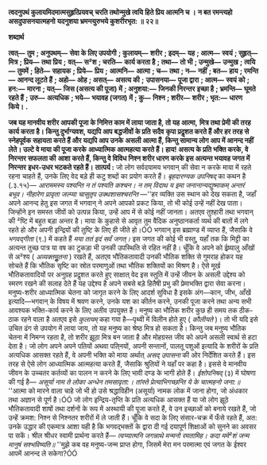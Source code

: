 **त्वदनुपथं कुलायमिदमात्मसुहृत्प्रियवच्** **चरति तथोन्मुखे त्वयि हिते प्रिय आत्मनि च ।** **न बत रमन्त्यहो असदुपासनयात्महनो** **यदनुशया भ्रमन्त्युरुभये कुशरीरभृत: ॥ २२॥** 

**शब्दार्थ** 

**त्वत्—** **तुम** **; अनुपथम्—** **सेवा के लिए उपयोगी** **; कुलायम्—** **शरीर** **; इदम्—** **यह** **; आत्म—** **स्वयं** **; सुहृत्—** **मित्र** **; प्रिय—** **तथा प्रिय** **;** **वत्—** **स²श** **; चरति—** **कार्य करता है** **; तथा—** **तो भी** **; उन्मुखे—** **उन्मुख** **; त्वयि—** **तुममें** **; हिते—** **सहायक** **; प्रिये—** **प्रिय** **;** **आत्मनि—** **आत्मा** **; च—** **तथा** **; न—** **नहीं** **; बत—** **हाय** **; रमन्ति—** **आनन्द लूटते हैं** **; अहो—** **ओह** **; असत्—** **असत्य की** **;** **उपासनया—** **पूजा द्वारा** **; आत्म—** **स्वयं को** **; हन:—** **मारना** **; यत्—** **जिस (असत्य की पूजा) में** **; अनुशया:—** **जिनकी निरन्तर** **इच्छा है** **; भ्रमन्ति—** **घूमते रहते हैं** **; उरु—** **अत्यधिक** **; भये—** **भयावह (जगत) में** **; कु—** **निश्न** **; शरीर—** **शरीर** **; भृत:—** **धारण** **किये।** **.** 

**जब यह मानवीय शरीर आपकी पूजा के निमित्त काम में लाया जाता है, तो यह आत्मा,** **मित्र तथा प्रेमी की तरह कार्य करता है। किन्तु दुर्भाग्यवश, यद्यपि आप बद्धजीवों के प्रति सदैव** **कृपा प्रदॢशत करते हैं और हर तरह से स्नेहपूर्वक सहायता करते हैं और यद्यपि आप उनके** **असली आत्मा हैं, किन्तु सामान्य लोग आप में आनन्द नहीं लेते। उल्टे वे माया की पूजा करके** **आध्यात्मिक आत्महत्या करते हैं। हाय! असत्य के प्रति भक्ति करके, वे निरन्तर सफलता की** **आशा करते हैं, किन्तु वे विविध निश्न शरीर धारण करके इस अत्यन्त भयावह जगत में निरन्तर** **इधर-उधर भटकते रहते हैं।** **तात्पर्य :** जो लोग सर्वदयामय भगवान् की सेवा न करके माया में रहते रहना चाहते हैं, उनके लिए वेद बड़े ही कटु शब्दों का प्रयोग करते हैं। *बृहदारण्यक उपनिषद्* का कथन है (.३.१५)— *आराममस्य पश्यन्ति न तं पश्यति कश्चन। न तम् विदाथ य इमा जनानान्यद्युष्माकम् अन्तरं बभूव।* *नीहारेण प्रावृता जल्प्या चासुतृप उक्थशासश्चरन्ति* —''हर व्यक्ति उस स्थान को देख सकता है, जहाँ अपने आनन्द हेतु इस जगत में भगवान् ने अपने आपको प्रकट किया, तो भी कोई उन्हें नहीं देख पाता। जिन्होंने इन समस्त जीवों को उत्पन्न किया, उन्हें आप में से कोई नहीं जानता। अतएव तुश्हारी तथा भगवान् की ²ष्टि में बहुत बड़ा अन्तर है। माया के कुहासे से आवृत तुम वैदिक अनुष्ठानकर्ता व्यर्थ की बातों में लगे रहते हो और अपनी इन्द्रियों की तुष्टि के लिए ही जीते हो।ÓÓ भगवान् इस ब्रह्माण्ड में व्याप्त हैं, जैसाकि वे *भगवद्गीता* (९.) में कहते हैं *मया ततं इदं सर्वं* *जगत्।* इस जगत की कोई भी वस्तु, यहाँ तक कि मिट्टी का अत्यन्त तुच्छ पात्र या वष का टुकड़ा भी उनकी उपस्थिति से रहित नहीं है। चूँकि वे अपने को ईष्र्यालु आँखों से अ²श्य ( *अव्यक्तमूॢतना* ) रखते हैं, अतएव भौतिकतावादी उनकी भौतिक शक्ति से गुमराह होकर यह सोचते हैं कि भौतिक सृष्टि का स्रोत परमाणुओं तथा भौतिक शक्तियों का मिश्रण है। ऐसे मूर्ख भौतिकतावादियों पर अनुग्रह प्रदॢशत करते हुए साक्षात् वेद इस स्तुति में उन्हें जीवन के असली उद्देश्य को स्मरण रखने की सलाह देते हैं यह उद्देश्य है अपने सबसे बड़े हितैषी प्रभु की प्रेमाभक्ति द्वारा सेवा करना। मनुष्य-शरीर आध्यात्मिक चेतना को जागृत करने के लिए आदर्श सुविधा है इसके अंग—कान, जीभ, आँखें इत्यादि—भगवान् के विषय में श्रवण करने, उनके यश का कीर्तन करने, उनकी पूजा करने तथा अन्य सभी आवश्यक भक्ति-कार्य करने के लिए अतीव उपयुक्त हैं। मनुष्य का भौतिक शरीर कुछ ही समय तक ठीक-ठाक रहने वाला है अतएव इसे *कुलायम्* कहा गया है—पृथ्वी में विलीन होते हुए ( *कौलीयते* )। तो भी यदि इसे उचित ढंग से उपयोग में लाया जाय, तो यह मनुष्य का श्रेष्ठ मित्र हो सकता है। किन्तु जब मनुष्य भौतिक चेतना में निमग्न रहता है, तो शरीर झूठा मित्र बन जाता है और मोहग्रस्त जीव को अपने असली स्वार्थ से हटा देता है। जो लोग अपने अपने पतियों अथवा पति्नयों, अपनी सन्तानों, पालतू पशुओं इत्यादि के शरीरों के प्रति अत्यधिक आसक्त रहते हैं, वे अपनी भक्ति को माया अर्थात् *असद् उपासना* की ओर निर्देशित करते हैं। इस तरह से ऐसे लोग आध्यात्मिक आत्महत्या करते हैं, जैसाकि श्रुतियों ने यहाँ पर कहा है। इससे वे मानवीय जीवन के उच्चतर कर्तव्यों का पालन न करने के लिए भावी दण्ड के भागी होते हैं। *ईशोपनिषद्* (३) में घोषणा की गई है— *असूर्या नाम ते लोका अन्धेन तमसावृता:।* *तांस्ते प्रेत्याभिगच्छन्ति ये के चात्महनो जना:॥* ''आत्मा को मारने वाला चाहे जो भी हो उसे श्रद्धाविहीन (असूर्या) नामक लोक में जाना होगा, जो अंधकार तथा अज्ञान से पूर्ण है।ÓÓ जो लोग इन्द्रिय-तृप्ति के प्रति अत्यधिक आसक्त हैं या जो लोग झूठे भौतिकतावादी शाषों तथा दर्शनों के रूप में अस्थायी की पूजा करते हैं, वे उन इच्छाओं को बनाये रखते हैं, जो उन्हें क्रमश: निश्न से निश्नतर शरीरों में ले जाती हैं। चूँकि वे सदा के लिए संसार-चक्र में फँसे रहते हैं, अत: उनके उद्धार की एकमात्र आशा यही है कि भगवद्भक्तों के द्वारा दी गई दयापूर्ण शिक्षाओं को सुनने का अवसर पा सकें। श्रील श्रीधर स्वामी प्रार्थना करते हैं— *त्वय्यात्मनि जगन्नाथे मन्मनो रमतामिह।* *कदा ममे²शं जन्म मानुषं सश्भविष्यति॥* ''मुझे कब वह मनुष्य-जन्म प्राप्त होगा, जिसमें मेरा मन परमात्मा एवं जगत के ईश्वर आपमें आनन्द ले सकेगा?ÓÓ  
